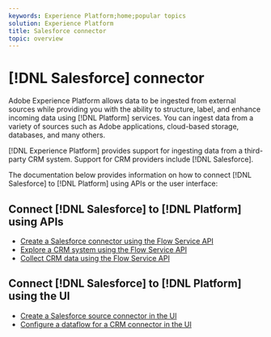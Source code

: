 ```yaml
---
keywords: Experience Platform;home;popular topics
solution: Experience Platform
title: Salesforce connector
topic: overview
---
```


# [!DNL Salesforce] connector

Adobe Experience Platform allows data to be ingested from external sources while providing you with the ability to structure, label, and enhance incoming data using [!DNL Platform] services. You can ingest data from a variety of sources such as Adobe applications, cloud-based storage, databases, and many others.

[!DNL Experience Platform] provides support for ingesting data from a third-party CRM system. Support for CRM providers include [!DNL Salesforce].

The documentation below provides information on how to connect [!DNL Salesforce] to [!DNL Platform] using APIs or the user interface:

## Connect [!DNL Salesforce] to [!DNL Platform] using APIs

- [Create a Salesforce connector using the Flow Service API](../../tutorials/api/create/crm/salesforce.md)
- [Explore a CRM system using the Flow Service API](../../tutorials/api/explore/crm.md)
- [Collect CRM data using the Flow Service API](../../tutorials/api/collect/crm.md)

## Connect [!DNL Salesforce] to [!DNL Platform] using the UI

- [Create a Salesforce source connector in the UI](../../tutorials/ui/create/crm/salesforce.md)
- [Configure a dataflow for a CRM connector in the UI](../../tutorials/ui/dataflow/crm.md)